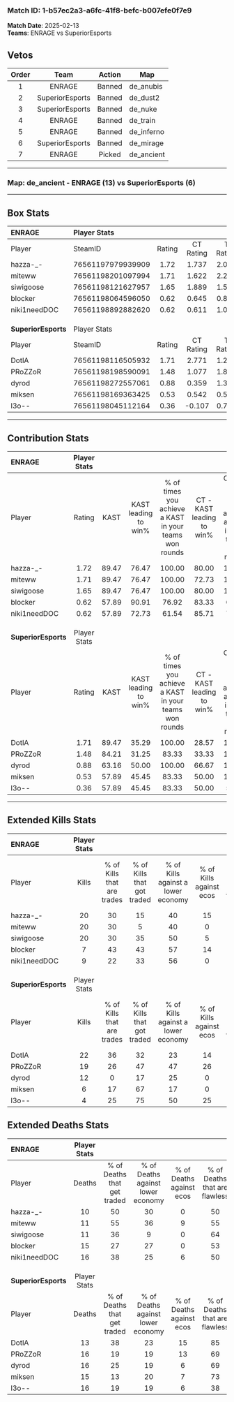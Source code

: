 ### Match ID: 1-b57ec2a3-a6fc-41f8-befc-b007efe0f7e9  
**Match Date**: 2025-02-13  
**Teams**: ENRAGE vs SuperiorEsports  

## Vetos  

| Order | Team | Action | Map |
| :---: | :--: | :----: | --- |
| 1 | ENRAGE | Banned | de_anubis |
| 2 | SuperiorEsports | Banned | de_dust2 |
| 3 | SuperiorEsports | Banned | de_nuke |
| 4 | ENRAGE | Banned | de_train |
| 5 | ENRAGE | Banned | de_inferno |
| 6 | SuperiorEsports | Banned | de_mirage |
| 7 | ENRAGE | Picked | de_ancient |

---  

### **Map**: de_ancient - ENRAGE (13) vs SuperiorEsports (6)  
---  

## Box Stats  

| **ENRAGE**          | Player Stats      |        |           |          |       |       |       |         |        |      |     |
| :- | :- | :-: | :-: | :-: | :-: | :-: | :-: | :-: | :-: | :-: | :-: |
| Player              | SteamID           | Rating | CT Rating | T Rating | KAST  |  ADR  | Kills | Assists | Deaths | K/D  | HS% |
| hazza-_-            | 76561197979939909 |  1.72  |   1.737   |  2.089   | 89.47 | 105.9 |  20   |    8    |   10   | 2.00 | 50  |
| miteww              | 76561198201097994 |  1.71  |   1.622   |  2.239   | 89.47 | 111.1 |  20   |    7    |   11   | 1.82 | 45  |
| siwigoose           | 76561198121627957 |  1.65  |   1.889   |  1.546   | 89.47 | 94.2  |  20   |    6    |   11   | 1.82 | 65  |
| blocker             | 76561198064596050 |  0.62  |   0.645   |  0.886   | 57.89 | 61.0  |   7   |    8    |   15   | 0.47 | 28  |
| niki1needDOC        | 76561198892882620 |  0.62  |   0.611   |  1.084   | 57.89 | 43.8  |   9   |    6    |   16   | 0.56 | 44  |
|                     |                   |        |           |          |       |       |       |         |        |      |     |
|                     |                   |        |           |          |       |       |       |         |        |      |     |
|                     |                   |        |           |          |       |       |       |         |        |      |     |
| **SuperiorEsports** | Player Stats      |        |           |          |       |       |       |         |        |      |     |
| Player              | SteamID           | Rating | CT Rating | T Rating | KAST  |  ADR  | Kills | Assists | Deaths | K/D  | HS% |
| DotlA               | 76561198116505932 |  1.71  |   2.771   |  1.291   | 89.47 | 103.0 |  22   |    5    |   13   | 1.69 | 59  |
| PRoZZoR             | 76561198198590091 |  1.48  |   1.077   |  1.845   | 84.21 | 109.2 |  19   |    7    |   16   | 1.19 | 57  |
| dyrod               | 76561198272557061 |  0.88  |   0.359   |  1.310   | 63.16 | 75.0  |  12   |    3    |   16   | 0.75 | 75  |
| miksen              | 76561198169363425 |  0.53  |   0.542   |  0.571   | 57.89 | 54.8  |   6   |    4    |   15   | 0.40 | 50  |
| l3o--               | 76561198045112164 |  0.36  |  -0.107   |  0.763   | 57.89 | 37.6  |   4   |    4    |   16   | 0.25 |  0  |
---  

## Contribution Stats  

| **ENRAGE**          | Player Stats |       |                      |                                                        |                           |                                                             |                          |                                                            |
| :- | :-: | :-: | :-: | :-: | :-: | :-: | :-: | :-: |
| Player              |    Rating    | KAST  | KAST leading to win% | % of times you achieve a KAST in your teams won rounds | CT - KAST leading to win% | CT - % of times you achieve a KAST in your teams won rounds | T - KAST leading to win% | T - % of times you achieve a KAST in your teams won rounds |
| hazza-_-            |     1.72     | 89.47 |        76.47         |                         100.00                         |           80.00           |                           100.00                            |          71.43           |                           100.00                           |
| miteww              |     1.71     | 89.47 |        76.47         |                         100.00                         |           72.73           |                           100.00                            |          83.33           |                           100.00                           |
| siwigoose           |     1.65     | 89.47 |        76.47         |                         100.00                         |           80.00           |                           100.00                            |          71.43           |                           100.00                           |
| blocker             |     0.62     | 57.89 |        90.91         |                         76.92                          |           83.33           |                            62.50                            |          100.00          |                           100.00                           |
| niki1needDOC        |     0.62     | 57.89 |        72.73         |                         61.54                          |           85.71           |                            75.00                            |          50.00           |                           40.00                            |
|                     |              |       |                      |                                                        |                           |                                                             |                          |                                                            |
|                     |              |       |                      |                                                        |                           |                                                             |                          |                                                            |
|                     |              |       |                      |                                                        |                           |                                                             |                          |                                                            |
| **SuperiorEsports** | Player Stats |       |                      |                                                        |                           |                                                             |                          |                                                            |
| Player              |    Rating    | KAST  | KAST leading to win% | % of times you achieve a KAST in your teams won rounds | CT - KAST leading to win% | CT - % of times you achieve a KAST in your teams won rounds | T - KAST leading to win% | T - % of times you achieve a KAST in your teams won rounds |
| DotlA               |     1.71     | 89.47 |        35.29         |                         100.00                         |           28.57           |                           100.00                            |          40.00           |                           100.00                           |
| PRoZZoR             |     1.48     | 84.21 |        31.25         |                         83.33                          |           33.33           |                           100.00                            |          30.00           |                           75.00                            |
| dyrod               |     0.88     | 63.16 |        50.00         |                         100.00                         |           66.67           |                           100.00                            |          44.44           |                           100.00                           |
| miksen              |     0.53     | 57.89 |        45.45         |                         83.33                          |           50.00           |                           100.00                            |          42.86           |                           75.00                            |
| l3o--               |     0.36     | 57.89 |        45.45         |                         83.33                          |           50.00           |                            50.00                            |          44.44           |                           100.00                           |
---  

## Extended Kills Stats  

| **ENRAGE**          | Player Stats |                            |                            |                                    |                         |                              |                                 |                                       |                    |           |
| :- | :-: | :-: | :-: | :-: | :-: | :-: | :-: | :-: | :-: | :-: |
| Player              |    Kills     | % of Kills that are trades | % of Kills that got traded | % of Kills against a lower economy | % of Kills against ecos | % of Kills that are flawless | % of Kills that are close duels | % of Kills that are assisted by flash | Pistol Round Kills | AWP Kills |
| hazza-_-            |      20      |             30             |             15             |                 40                 |           15            |              60              |                0                |                   0                   |         1          |     0     |
| miteww              |      20      |             30             |             5              |                 40                 |            0            |              55              |                0                |                   5                   |         1          |     0     |
| siwigoose           |      20      |             30             |             35             |                 50                 |            5            |              65              |                0                |                  10                   |         2          |     0     |
| blocker             |      7       |             43             |             43             |                 57                 |           14            |              71              |                0                |                  14                   |         0          |     0     |
| niki1needDOC        |      9       |             22             |             33             |                 56                 |            0            |              67              |                0                |                   0                   |         1          |     0     |
|                     |              |                            |                            |                                    |                         |                              |                                 |                                       |                    |           |
|                     |              |                            |                            |                                    |                         |                              |                                 |                                       |                    |           |
|                     |              |                            |                            |                                    |                         |                              |                                 |                                       |                    |           |
| **SuperiorEsports** | Player Stats |                            |                            |                                    |                         |                              |                                 |                                       |                    |           |
| Player              |    Kills     | % of Kills that are trades | % of Kills that got traded | % of Kills against a lower economy | % of Kills against ecos | % of Kills that are flawless | % of Kills that are close duels | % of Kills that are assisted by flash | Pistol Round Kills | AWP Kills |
| DotlA               |      22      |             36             |             32             |                 23                 |           14            |              50              |                9                |                  23                   |         4          |     0     |
| PRoZZoR             |      19      |             26             |             47             |                 47                 |           26            |              47              |                5                |                   0                   |         2          |     0     |
| dyrod               |      12      |             0              |             17             |                 25                 |            0            |              75              |               17                |                   0                   |         2          |     0     |
| miksen              |      6       |             17             |             67             |                 17                 |            0            |              33              |               33                |                  17                   |         2          |     0     |
| l3o--               |      4       |             25             |             75             |                 50                 |           25            |              50              |                0                |                   0                   |         0          |     0     |
## Extended Deaths Stats  

| **ENRAGE**          | Player Stats |                             |                                   |                          |                               |                            |                           |               |
| :- | :-: | :-: | :-: | :-: | :-: | :-: | :-: | :-: |
| Player              |    Deaths    | % of Deaths that get traded | % of Deaths against lower economy | % of Deaths against ecos | % of Deaths that are flawless | % of Deaths that are close | % of Deaths while blinded | Deaths to AWP |
| hazza-_-            |      10      |             50              |                30                 |            0             |              50               |             0              |            20             |       0       |
| miteww              |      11      |             55              |                36                 |            9             |              55               |             27             |             9             |       0       |
| siwigoose           |      11      |             36              |                 9                 |            0             |              64               |             9              |             9             |       0       |
| blocker             |      15      |             27              |                27                 |            0             |              53               |             20             |             7             |       0       |
| niki1needDOC        |      16      |             38              |                25                 |            6             |              50               |             0              |             6             |       0       |
|                     |              |                             |                                   |                          |                               |                            |                           |               |
|                     |              |                             |                                   |                          |                               |                            |                           |               |
|                     |              |                             |                                   |                          |                               |                            |                           |               |
| **SuperiorEsports** | Player Stats |                             |                                   |                          |                               |                            |                           |               |
| Player              |    Deaths    | % of Deaths that get traded | % of Deaths against lower economy | % of Deaths against ecos | % of Deaths that are flawless | % of Deaths that are close | % of Deaths while blinded | Deaths to AWP |
| DotlA               |      13      |             38              |                23                 |            15            |              85               |             0              |             0             |       0       |
| PRoZZoR             |      16      |             19              |                19                 |            13            |              69               |             0              |             0             |       0       |
| dyrod               |      16      |             25              |                19                 |            6             |              69               |             0              |            13             |       0       |
| miksen              |      15      |             13              |                20                 |            7             |              73               |             0              |             7             |       0       |
| l3o--               |      16      |             19              |                19                 |            6             |              38               |             0              |             6             |       0       |
